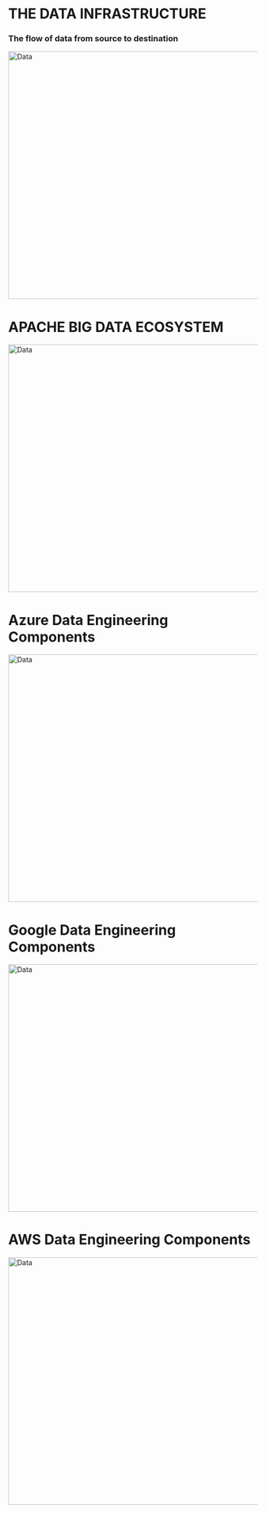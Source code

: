 <h1>THE DATA INFRASTRUCTURE</h1>
<h3><p>The flow of data from source to destination </p></h3>
<img src="https://drive.google.com/uc?export=view&id=15T1fV00tuukKGx84jgaS_wuYML94wARd" alt="Data" align="center" width="1200" height="500">
<h1>APACHE BIG DATA ECOSYSTEM</h1>
<img src="https://drive.google.com/uc?export=view&id=1gKT7UKFQyf4R-ZayDSxViENwbl4RlNRI" alt="Data" align="center" width="1200" height="500">
<h1>Azure Data Engineering Components</h1>
<img src="https://drive.google.com/uc?export=view&id=1shYATfoP3HNelGiByaTZPoJKNIIMFlOC" alt="Data" align="center" width="1200" height="500">
<h1>Google Data Engineering Components</h1>
<img src="https://drive.google.com/uc?export=view&id=12RsNqKU0M12I16ukCddU6Q2-QVIlGjxx" alt="Data" align="center" width="1200" height="500">
<h1>AWS Data Engineering Components</h1>
<img src="https://drive.google.com/uc?export=view&id=1-udCiBrNaQBIyLa55IIn8jXkjFDIwhuW" alt="Data" align="center" width="1200" height="500">
